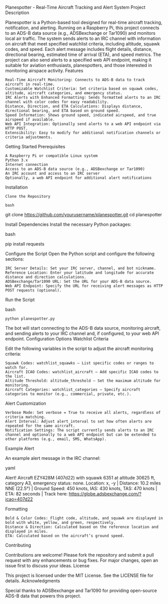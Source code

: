 Planespotter - Real-Time Aircraft Tracking and Alert System
Project Description

Planespotter is a Python-based tool designed for real-time aircraft tracking, notification, and alerting. Running on a Raspberry Pi, this project connects to an ADS-B data source (e.g., ADSBexchange or Tar1090) and monitors local air traffic. The system sends alerts to an IRC channel with information on aircraft that meet specified watchlist criteria, including altitude, squawk codes, and speed. Each alert message includes flight details, distance, directional bearing, estimated time of arrival (ETA), and speed metrics. The project can also send alerts to a specified web API endpoint, making it suitable for aviation enthusiasts, planespotters, and those interested in monitoring airspace activity.
Features

    Real-Time Aircraft Monitoring: Connects to ADS-B data to track aircraft in real-time.
    Customizable Watchlist Criteria: Set criteria based on squawk codes, altitude, aircraft categories, and emergency status.
    IRC Alerts with Enhanced Formatting: Sends formatted alerts to an IRC channel with color codes for easy readability.
    Distance, Direction, and ETA Calculations: Displays distance, directional bearing, and ETA based on ground speed.
    Speed Information: Shows ground speed, indicated airspeed, and true airspeed if available.
    Web API Integration: Optionally send alerts to a web API endpoint via HTTP POST.
    Extensibility: Easy to modify for additional notification channels or criteria adjustments.

Getting Started
Prerequisites

    A Raspberry Pi or compatible Linux system
    Python 3.x
    Internet connection
    Access to an ADS-B data source (e.g., ADSBexchange or Tar1090)
    An IRC account and access to an IRC server
    Optionally, a web API endpoint for additional alert notifications

Installation

    Clone the Repository

    bash

git clone https://github.com/yourusername/planespotter.git
cd planespotter

Install Dependencies Install the necessary Python packages:

bash

pip install requests

Configure the Script Open the Python script and configure the following sections:

    IRC Server Details: Set your IRC server, channel, and bot nickname.
    Reference Location: Enter your latitude and longitude for accurate distance and direction calculations.
    ADSBexchange/Tar1090 URL: Set the URL for your ADS-B data source.
    Web API Endpoint: Specify the URL for receiving alert messages as HTTP POST requests (optional).

Run the Script

bash

    python planespotter.py

The bot will start connecting to the ADS-B data source, monitoring aircraft, and sending alerts to your IRC channel and, if configured, to your web API endpoint.
Configuration Options
Watchlist Criteria

Edit the following variables in the script to adjust the aircraft monitoring criteria:

    Squawk Codes: watchlist_squawks — List specific codes or ranges to watch for.
    Aircraft ICAO Codes: watchlist_aircraft — Add specific ICAO codes to the list.
    Altitude Threshold: altitude_threshold — Set the maximum altitude for monitoring.
    Aircraft Categories: watchlist_categories — Specify aircraft categories to monitor (e.g., commercial, private, etc.).

Alert Customization

    Verbose Mode: Set verbose = True to receive all alerts, regardless of criteria matching.
    Alert Interval: Adjust alert_interval to set how often alerts are repeated for the same aircraft.
    Notification Settings: The script currently sends alerts to an IRC channel and optionally to a web API endpoint but can be extended to other platforms (e.g., email, SMS, WhatsApp).

Example Alert

An example alert message in the IRC channel:

yaml

Alert! Aircraft EZY428M (407d22) with squawk 6351 at altitude 30625 ft, category A3, emergency status: none. 
Location: x, -y | Distance: 10.2 miles NNE (22.5°) | Ground Speed: 450 knots, IAS: 430 knots, TAS: 470 knots | ETA: 82 seconds | Track here: https://globe.adsbexchange.com/?icao=407d22

Formatting

    Bold & Color Codes: Flight code, altitude, and squawk are displayed in bold with white, yellow, and green, respectively.
    Distance & Direction: Calculated based on the reference location and displayed in miles.
    ETA: Calculated based on the aircraft’s ground speed.

Contributing

Contributions are welcome! Please fork the repository and submit a pull request with any enhancements or bug fixes. For major changes, open an issue first to discuss your ideas.
License

This project is licensed under the MIT License. See the LICENSE file for details.
Acknowledgments

Special thanks to ADSBexchange and Tar1090 for providing open-source ADS-B data that powers this project.

